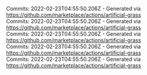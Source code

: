 Commits: 2022-02-23T04:55:50.206Z - Generated via https://github.com/marketplace/actions/artificial-grass
<br>
Commits: 2022-02-23T04:55:50.206Z - Generated via https://github.com/marketplace/actions/artificial-grass
<br>
Commits: 2022-02-23T04:55:50.206Z - Generated via https://github.com/marketplace/actions/artificial-grass
<br>
Commits: 2022-02-23T04:55:50.206Z - Generated via https://github.com/marketplace/actions/artificial-grass
<br>
Commits: 2022-02-23T04:55:50.206Z - Generated via https://github.com/marketplace/actions/artificial-grass
<br>

